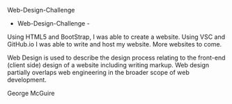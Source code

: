Web-Design-Challenge
- Web-Design-Challenge -

Using HTML5 and BootStrap, I was able to create a website. Using VSC and GitHub.io I was able to write and host my website.
More websites to come. 

Web Design is used to describe the design process relating to the front-end (client side) design of a website including writing markup.
Web design partially overlaps web engineering in the broader scope of web development.

George McGuire
